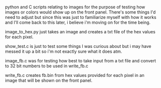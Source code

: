 python and C scripts relating to images for the purpose of testing how images or
colors would show up on the front panel. There's some things I'd need to adjust
but since this was just to familiarize myself with how it works and I'll come
back to this later, i believe i'm moving on for the time being.


image_to_hex.py just takes an image and creates a txt file of the hex values for
each pixel.

show_test.c is just to test some things I was curious about but i may have
messed it up a bit so i'm not exactly sure what it does atm.

image_fb.c was for testing how best to take input from a txt file and convert
to 32 bit numbers to be used in write_fb.c

write_fb.c creates fb.bin from hex values provided for each pixel in an image
that will be shown on the front panel.

